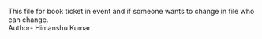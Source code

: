 This file for book ticket in event and if someone wants to change in file who can change.
<br>
Author- Himanshu Kumar

